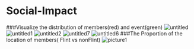 # Social-Impact
###Visualize the distribution of members(red) and event(green)
![untitled](https://cloud.githubusercontent.com/assets/24194372/23112786/2123d82a-f701-11e6-80f1-21f46560a685.jpg)
![untitled1](https://cloud.githubusercontent.com/assets/24194372/23112791/2b6bc2d4-f701-11e6-882b-f205da4f03a0.jpg)
![untitled2](https://cloud.githubusercontent.com/assets/24194372/23112794/2d62d096-f701-11e6-9afb-893c5d7070b3.jpg)
![untitled7](https://cloud.githubusercontent.com/assets/24194372/23112795/30539b64-f701-11e6-94a0-76a20d41e91c.jpg)
![untitled6](https://cloud.githubusercontent.com/assets/24194372/23112796/323440f0-f701-11e6-95de-cd8dd2272cc6.jpg)
###The Proportion of the location of members( Flint vs nonFlint)
![picture1](https://cloud.githubusercontent.com/assets/24194372/23112800/34fca584-f701-11e6-8c10-c66e8d0d6f05.png)
